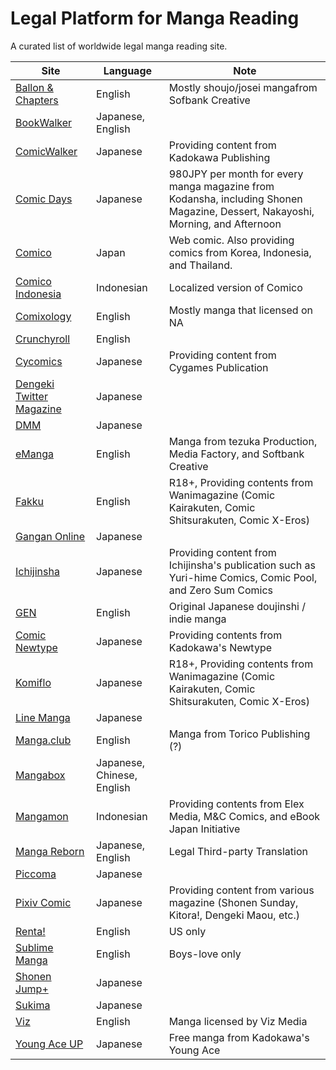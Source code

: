 # Legal Platform for Manga Reading
A curated list of worldwide legal manga reading site.

|Site| Language| Note                        |
|---------------|--------------|-------|
|[Ballon & Chapters](http://www.balloonsandchapters.com/)|English|Mostly shoujo/josei mangafrom Sofbank Creative|
|[BookWalker](https://bookwalker.jp/)|Japanese, English||
|[ComicWalker](https://comic-walker.com/)|Japanese|Providing content from Kadokawa Publishing|
|[Comic Days](https://comic-walker.com/)|Japanese|980JPY per month for every manga magazine from Kodansha, including Shonen Magazine, Dessert, Nakayoshi, Morning, and Afternoon|
|[Comico](https://www.comico.jp/)|Japan|Web comic. Also providing comics from Korea, Indonesia, and Thailand.|
|[Comico Indonesia](http://www.comico.co.id/)|Indonesian|Localized version of Comico|
|[Comixology](https://www.comixology.com/Manga)|English|Mostly manga that licensed on NA|
|[Crunchyroll](http://www.crunchyroll.com/comics/manga)|English||
|[Cycomics](https://cycomi.com/)|Japanese|Providing content from Cygames Publication|
|[Dengeki Twitter Magazine](https://twitter.com/dentsuma)|Japanese||
|[DMM](https://book.dmm.com/)|Japanese||
|[eManga](https://www.emanga.com/)|English|Manga from tezuka Production, Media Factory, and Softbank Creative|
|[Fakku](http://fakku.net/)|English|R18+, Providing contents from Wanimagazine (Comic Kairakuten, Comic Shitsurakuten, Comic X-Eros)|
|[Gangan Online](http://www.ganganonline.com/)|Japanese||
|[Ichijinsha](http://www.ichijinsha.co.jp/)|Japanese|Providing content from Ichijinsha's publication such as Yuri-hime Comics, Comic Pool, and Zero Sum Comics|
|[GEN](http://genmanga.com/issues/index.html)|English|Original Japanese doujinshi / indie manga|
|[Comic Newtype](https://comic.webnewtype.com/)|Japanese|Providing contents from Kadokawa's Newtype|
|[Komiflo](https://komiflo.com/)|Japanese|R18+, Providing contents from Wanimagazine (Comic Kairakuten, Comic Shitsurakuten, Comic X-Eros)|
|[Line Manga](https://play.google.com/store/apps/details?id=jp.linebd.lbdmanga)|Japanese||
|[Manga.club](https://www.manga.club/)|English|Manga from Torico Publishing (?)|
|[Mangabox](https://www.mangabox.me/)|Japanese, Chinese, English||
|[Mangamon](http://www.mangamon.id/)|Indonesian|Providing contents from Elex Media, M&C Comics, and eBook Japan Initiative|
|[Manga Reborn](http://mangareborn.jp/)|Japanese, English|Legal Third-party Translation|
|[Piccoma](https://piccoma.com/web/)|Japanese||
|[Pixiv Comic](https://comic.pixiv.net/)|Japanese|Providing content from various magazine (Shonen Sunday, Kitora!, Dengeki Maou, etc.)|
|[Renta!](https://www.ebookrenta.com/)|English|US only|
|[Sublime Manga](https://www.sublimemanga.com/)|English|Boys-love only|
|[Shonen Jump+](https://shonenjumpplus.com/)|Japanese||
|[Sukima](https://www.sukima.me/)|Japanese||
|[Viz](https://www.viz.com/read)|English|Manga licensed by Viz Media|
|[Young Ace UP](https://web-ace.jp/youngaceup/)|Japanese|Free manga from Kadokawa's Young Ace|

